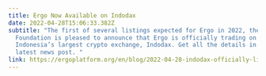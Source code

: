 ```yaml
---
title: Ergo Now Available on Indodax
date: 2022-04-28T15:06:33.382Z
subtitle: "The first of several listings expected for Ergo in 2022, the Ergo
  Foundation is pleased to announce that Ergo is officially trading on
  Indonesia’s largest crypto exchange, Indodax. Get all the details in this
  latest news post. "
link: https://ergoplatform.org/en/blog/2022-04-28-indodax-officially-lists-ergo/
---
```

